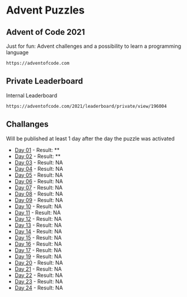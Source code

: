 # Advent Puzzles

## Advent of Code 2021

Just for fun: Advent challenges and a possibility to learn a programming language

    https://adventofcode.com


## Private Leaderboard

Internal Leaderboard

    https://adventofcode.com/2021/leaderboard/private/view/196004

## Challanges

Will be published at least 1 day after the day the puzzle was activated

* [Day 01](./day_01/Readme.md) - Result: **
* [Day 02](./day_02/Readme.md) - Result: **
* [Day 03](./day_03/Readme.md) - Result: NA
* [Day 04](./day_04/Readme.md) - Result: NA
* [Day 05](./day_05/Readme.md) - Result: NA
* [Day 06](./day_06/Readme.md) - Result: NA
* [Day 07](./day_07/Readme.md) - Result: NA
* [Day 08](./day_08/Readme.md) - Result: NA
* [Day 09](./day_09/Readme.md) - Result: NA
* [Day 10](./day_10/Readme.md) - Result: NA
* [Day 11](./day_11/Readme.md) - Result: NA
* [Day 12](./day_12/Readme.md) - Result: NA
* [Day 13](./day_13/Readme.md) - Result: NA
* [Day 14](./day_14/Readme.md) - Result: NA
* [Day 15](./day_15/Readme.md) - Result: NA
* [Day 16](./day_16/Readme.md) - Result: NA
* [Day 17](./day_17/Readme.md) - Result: NA
* [Day 19](./day_19/Readme.md) - Result: NA
* [Day 20](./day_20/Readme.md) - Result: NA
* [Day 21](./day_21/Readme.md) - Result: NA
* [Day 22](./day_22/Readme.md) - Result: NA
* [Day 23](./day_23/Readme.md) - Result: NA
* [Day 24](./day_24/Readme.md) - Result: NA
